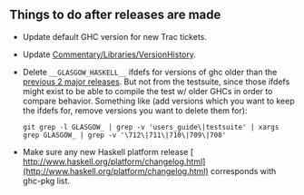 ## Things to do after releases are made


- Update default GHC version for new Trac tickets. 

- Update [Commentary/Libraries/VersionHistory](commentary/libraries/version-history).

- Delete `__GLASGOW_HASKELL__` ifdefs for versions of ghc older than the [previous 2 major releases](building/preparation/tools). But not from the testsuite, since those ifdefs might exist to be able to compile the test w/ older GHCs in order to compare behavior. Something like (add versions which you want to keep the ifdefs for, remove versions you want to delete them for):

  ```
  git grep -l GLASGOW_ | grep -v 'users_guide\|testsuite' | xargs grep GLASGOW_ | grep -v '\712\|711\|710\|709\|708'
  ```

- Make sure any new Haskell platform release [
  http://www.haskell.org/platform/changelog.html](http://www.haskell.org/platform/changelog.html) corresponds with ghc-pkg list.
